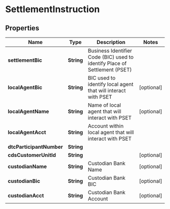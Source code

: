 # SettlementInstruction

## Properties
Name | Type | Description | Notes
------------ | ------------- | ------------- | -------------
**settlementBic** | **String** | Business Identifier Code (BIC) used to identify Place of Settlement (PSET) | 
**localAgentBic** | **String** | BIC used to identify local agent that will interact with PSET |  [optional]
**localAgentName** | **String** | Name of local agent that will interact with PSET |  [optional]
**localAgentAcct** | **String** | Account within local agent that will interact with PSET | 
**dtcParticipantNumber** | **String** |  | 
**cdsCustomerUnitId** | **String** |  |  [optional]
**custodianName** | **String** | Custodian Bank Name |  [optional]
**custodianBic** | **String** | Custodian Bank BIC |  [optional]
**custodianAcct** | **String** | Custodian Bank Account |  [optional]
